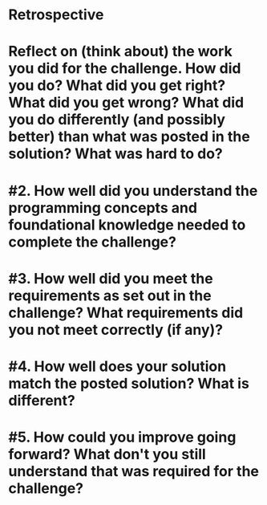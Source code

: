 # **Retrospective**
# Reflect on (think about) the work you did for the challenge. How did you do? What did you get right? What did you get wrong? What did you do differently (and possibly better) than what was posted in the solution? What was hard to do?
# #2. How well did you understand the programming concepts and foundational knowledge needed to complete the challenge?
# #3. How well did you meet the requirements as set out in the challenge? What requirements did you not meet correctly (if any)?
# #4. How well does your solution match the posted solution? What is different?
# #5. How could you improve going forward? What don't you still understand that was required for the challenge?
